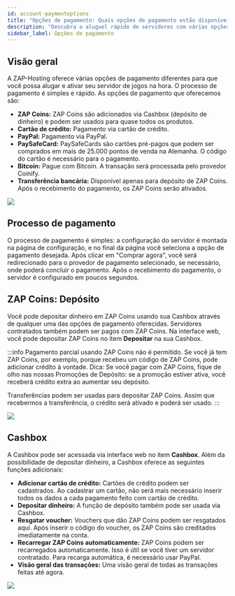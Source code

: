```yaml
---
id: account-paymentoptions
title: "Opções de pagamento: Quais opções de pagamento estão disponíveis"
description: "Descubra o aluguel rápido de servidores com várias opções de pagamento, incluindo ZAP Coins, cartão de crédito, PayPal, Bitcoin e muito mais → Saiba mais agora"
sidebar_label: Opções de pagamento
---
```


## Visão geral
A ZAP-Hosting oferece várias opções de pagamento diferentes para que você possa alugar e ativar seu servidor de jogos na hora. O processo de pagamento é simples e rápido. As opções de pagamento que oferecemos são:
*  **ZAP Coins:** ZAP Coins são adicionados via Cashbox (depósito de dinheiro) e podem ser usados para quase todos os produtos.
* **Cartão de crédito:** Pagamento via cartão de crédito.
* **PayPal:** Pagamento via PayPal.
* **PaySafeCard:** PaySafeCards são cartões pré-pagos que podem ser comprados em mais de 25.000 pontos de venda na Alemanha. O código do cartão é necessário para o pagamento.
* **Bitcoin:** Pague com Bitcoin. A transação será processada pelo provedor Coinify.
* **Transferência bancária:** Disponível apenas para depósito de ZAP Coins. Após o recebimento do pagamento, os ZAP Coins serão ativados.

![](https://screensaver01.zap-hosting.com/index.php/s/Wksp562L6HABL5J/preview)


## Processo de pagamento
O processo de pagamento é simples: a configuração do servidor é montada na página de configuração, e no final da página você seleciona a opção de pagamento desejada. Após clicar em "Comprar agora", você será redirecionado para o provedor de pagamento selecionado, se necessário, onde poderá concluir o pagamento. Após o recebimento do pagamento, o servidor é configurado em poucos segundos.

## ZAP Coins: Depósito
Você pode depositar dinheiro em ZAP Coins usando sua Cashbox através de qualquer uma das opções de pagamento oferecidas. Servidores contratados também podem ser pagos com ZAP Coins. Na interface web, você pode depositar ZAP Coins no item **Depositar** na sua Cashbox.

:::info
Pagamento parcial usando ZAP Coins não é permitido. Se você já tem ZAP Coins, por exemplo, porque recebeu um código de ZAP Coins, pode adicionar crédito à vontade. Dica: Se você pagar com ZAP Coins, fique de olho nas nossas Promoções de Depósito: se a promoção estiver ativa, você receberá crédito extra ao aumentar seu depósito.

Transferências podem ser usadas para depositar ZAP Coins. Assim que recebermos a transferência, o crédito será ativado e poderá ser usado.
:::

![](https://screensaver01.zap-hosting.com/index.php/s/wwbxA7PCe45ofzf/preview)

## Cashbox
A Cashbox pode ser acessada via interface web no item **Cashbox**. Além da possibilidade de depositar dinheiro, a Cashbox oferece as seguintes funções adicionais:
* **Adicionar cartão de crédito:** Cartões de crédito podem ser cadastrados. Ao cadastrar um cartão, não será mais necessário inserir todos os dados a cada pagamento feito com cartão de crédito.
* **Depositar dinheiro:** A função de depósito também pode ser usada via Cashbox.
* **Resgatar voucher:** Vouchers que dão ZAP Coins podem ser resgatados aqui. Após inserir o código do voucher, os ZAP Coins são creditados imediatamente na conta.
* **Recarregar ZAP Coins automaticamente:** ZAP Coins podem ser recarregados automaticamente. Isso é útil se você tiver um servidor contratado. Para recarga automática, é necessário usar PayPal.
* **Visão geral das transações:** Uma visão geral de todas as transações feitas até agora.

![](https://screensaver01.zap-hosting.com/index.php/s/JS9BW7p39tMiatL/preview) 